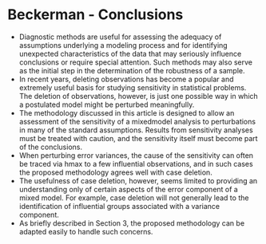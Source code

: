 Beckerman - Conclusions
=========================================================
- Diagnostic methods are useful for assessing the
adequacy of assumptions underlying a modeling process
and for identifying unexpected characteristics of
the data that may seriously influence conclusions or
require special attention. Such methods may also
serve as the initial step in the determination of the
robustness of a sample.
- In recent years, deleting observations has become
a popular and extremely useful basis for studying
sensitivity in statistical problems. The deletion of observations,
however, is just one possible way in which
a postulated model might be perturbed meaningfully.
- The methodology discussed in this article is designed
to allow an assessment of the sensitivity of a mixedmodel
analysis to perturbations in many of the standard
assumptions. Results from sensitivity analyses
must be treated with caution, and the sensitivity itself
must become part of the conclusions. 
- When perturbing error variances, the cause of the sensitivity
can often be traced via hmax to a few influential observations,
and in such cases the proposed methodology
agrees well with case deletion. 
- The usefulness of case
deletion, however, seems limited to providing an understanding
only of certain aspects of the error component
of a mixed model. For example, case deletion
will not generally lead to the identification of influential
groups associated with a variance component. 
- As
briefly described in Section 3, the proposed methodology
can be adapted easily to handle such concerns.

